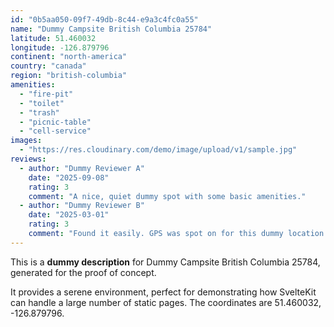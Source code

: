 ```yaml
---
id: "0b5aa050-09f7-49db-8c44-e9a3c4fc0a55"
name: "Dummy Campsite British Columbia 25784"
latitude: 51.460032
longitude: -126.879796
continent: "north-america"
country: "canada"
region: "british-columbia"
amenities:
  - "fire-pit"
  - "toilet"
  - "trash"
  - "picnic-table"
  - "cell-service"
images:
  - "https://res.cloudinary.com/demo/image/upload/v1/sample.jpg"
reviews:
  - author: "Dummy Reviewer A"
    date: "2025-09-08"
    rating: 3
    comment: "A nice, quiet dummy spot with some basic amenities."
  - author: "Dummy Reviewer B"
    date: "2025-03-01"
    rating: 3
    comment: "Found it easily. GPS was spot on for this dummy location."
---
```


This is a **dummy description** for Dummy Campsite British Columbia 25784, generated for the proof of concept.

It provides a serene environment, perfect for demonstrating how SvelteKit can handle a large number of static pages. The coordinates are 51.460032, -126.879796.
